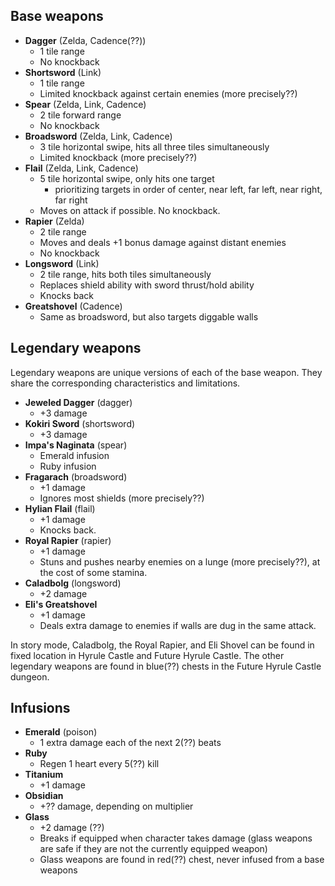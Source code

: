 ## Base weapons

- **Dagger** (Zelda, Cadence(??))
  - 1 tile range
  - No knockback
- **Shortsword** (Link)
  - 1 tile range
  - Limited knockback against certain enemies (more precisely??)
- **Spear** (Zelda, Link, Cadence)
  - 2 tile forward range
  - No knockback
- **Broadsword** (Zelda, Link, Cadence)
  - 3 tile horizontal swipe, hits all three tiles simultaneously
  - Limited knockback (more precisely??)
- **Flail** (Zelda, Link, Cadence)
  - 5 tile horizontal swipe, only hits one target
    - prioritizing targets in order of center, near left, far left,
      near right, far right
  - Moves on attack if possible. No knockback.
- **Rapier** (Zelda)
  - 2 tile range
  - Moves and deals +1 bonus damage against distant enemies
  - No knockback
- **Longsword** (Link)
  - 2 tile range, hits both tiles simultaneously
  - Replaces shield ability with sword thrust/hold ability
  - Knocks back
- **Greatshovel** (Cadence)
  - Same as broadsword, but also targets diggable walls

## Legendary weapons

Legendary weapons are unique versions of each of the base weapon. They
share the corresponding characteristics and limitations.

- **Jeweled Dagger** (dagger)
  - +3 damage
- **Kokiri Sword** (shortsword)
  - +3 damage
- **Impa's Naginata** (spear)
  - Emerald infusion
  - Ruby infusion
- **Fragarach** (broadsword)
  - +1 damage
  - Ignores most shields (more precisely??)
- **Hylian Flail** (flail)
  - +1 damage
  - Knocks back.
- **Royal Rapier** (rapier)
  - +1 damage
  - Stuns and pushes nearby enemies on a lunge (more precisely??), at the cost of some stamina.
- **Caladbolg** (longsword)
  - +2 damage
- **Eli's Greatshovel**
  - +1 damage
  - Deals extra damage to enemies if walls are dug in the same attack.

In story mode, Caladbolg, the Royal Rapier, and Eli Shovel can be
found in fixed location in Hyrule Castle and Future Hyrule Castle. The
other legendary weapons are found in blue(??) chests in the Future
Hyrule Castle dungeon.

## Infusions

- **Emerald** (poison)
  - 1 extra damage each of the next 2(??) beats
- **Ruby** 
  - Regen 1 heart every 5(??) kill
- **Titanium**
  - +1 damage
- **Obsidian**
  - +?? damage, depending on multiplier
- **Glass**
  - +2 damage (??)
  - Breaks if equipped when character takes damage (glass weapons are
    safe if they are not the currently equipped weapon)
  - Glass weapons are found in red(??) chest, never infused from a
    base weapons
